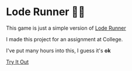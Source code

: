 # Lode Runner 🏃‍♂️

This game is just a simple version of [Lode Runner](https://en.wikipedia.org/wiki/Lode_Runner)

I made this project for an assignment at College.

I've put many hours into this, I guess it's **ok**

[Try It Out](shitty-loadrunner.netlify.app)
